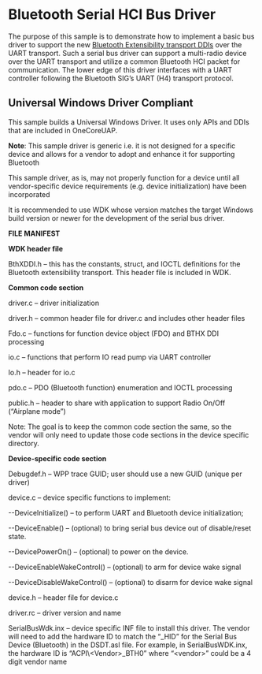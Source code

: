 Bluetooth Serial HCI Bus Driver
===============================

The purpose of this sample is to demonstrate how to implement a basic bus driver to support the new [Bluetooth Extensibility transport DDIs](http://msdn.microsoft.com/en-us/library/windows/hardware/ff536585) over the UART transport. Such a serial bus driver can support a multi-radio device over the UART transport and utilize a common Bluetooth HCI packet for communication. The lower edge of this driver interfaces with a UART controller following the Bluetooth SIG’s UART (H4) transport protocol.

## Universal Windows Driver Compliant
This sample builds a Universal Windows Driver. It uses only APIs and DDIs that are included in OneCoreUAP.

**Note**: This sample driver is generic i.e. it is not designed for a specific device and allows for a vendor to adopt and enhance it for supporting Bluetooth

This sample driver, as is, may not properly function for a device until all vendor-specific device requirements (e.g. device initialization) have been incorporated

It is recommended to use WDK whose version matches the target Windows build version or newer for the development of the serial bus driver.

**FILE MANIFEST**

**WDK header file**

BthXDDI.h – this has the constants, struct, and IOCTL definitions for the Bluetooth extensibility transport. This header file is included in WDK.

**Common code section**

driver.c – driver initialization

driver.h – common header file for driver.c and includes other header files

Fdo.c – functions for function device object (FDO) and BTHX DDI processing

io.c – functions that perform IO read pump via UART controller

Io.h – header for io.c

pdo.c – PDO (Bluetooth function) enumeration and IOCTL processing

public.h – header to share with application to support Radio On/Off (“Airplane mode”)

Note: The goal is to keep the common code section the same, so the vendor will only need to update those code sections in the device specific directory.

**Device-specific code section**

Debugdef.h – WPP trace GUID; user should use a new GUID (unique per driver)

device.c – device specific functions to implement:

--DeviceInitialize() – to perform UART and Bluetooth device initialization;

--DeviceEnable() – (optional) to bring serial bus device out of disable/reset state.

--DevicePowerOn() – (optional) to power on the device.

--DeviceEnableWakeControl() – (optional) to arm for device wake signal

--DeviceDisableWakeControl() – (optional) to disarm for device wake signal

device.h – header file for device.c

driver.rc – driver version and name

SerialBusWdk.inx – device specific INF file to install this driver. The vendor will need to add the hardware ID to match the “\_HID” for the Serial Bus Device (Bluetooth) in the DSDT.asl file. For example, in SerialBusWDK.inx, the hardware ID is “ACPI\\\<Vendor\>\_BTH0” where “\<vendor\>” could be a 4 digit vendor name
